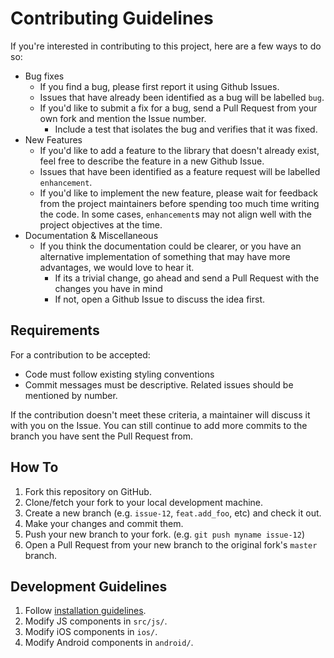 # Contributing Guidelines

If you're interested in contributing to this project, here are a few ways to do so:

*  Bug fixes
    -  If you find a bug, please first report it using Github Issues.
    -  Issues that have already been identified as a bug will be labelled `bug`.
    -  If you'd like to submit a fix for a bug, send a Pull Request from your own fork and mention the Issue number.
        +  Include a test that isolates the bug and verifies that it was fixed.
*  New Features
    -  If you'd like to add a feature to the library that doesn't already exist, feel free to describe the feature in a new Github Issue.
    -  Issues that have been identified as a feature request will be labelled `enhancement`.
    -  If you'd like to implement the new feature, please wait for feedback from the project maintainers before spending too much time writing the code. In some cases, `enhancement`s may not align well with the project objectives at the time.
*  Documentation & Miscellaneous
    -  If you think the documentation could be clearer, or you have an alternative
       implementation of something that may have more advantages, we would love to hear it.
       -  If its a trivial change, go ahead and send a Pull Request with the changes you have in mind
       -  If not, open a Github Issue to discuss the idea first.

## Requirements

For a contribution to be accepted:

*  Code must follow existing styling conventions
*  Commit messages must be descriptive. Related issues should be mentioned by number.

If the contribution doesn't meet these criteria, a maintainer will discuss it with you on the Issue. You can still continue to add more commits to the branch you have sent the Pull Request from.

## How To

1. Fork this repository on GitHub.
2. Clone/fetch your fork to your local development machine.
3. Create a new branch (e.g. `issue-12`, `feat.add_foo`, etc) and check it out.
4. Make your changes and commit them.
5. Push your new branch to your fork. (e.g. `git push myname issue-12`)
6. Open a Pull Request from your new branch to the original fork's `master` branch.

## Development Guidelines

1. Follow [installation guidelines](README.md).
2. Modify JS components in `src/js/`.
3. Modify iOS components in `ios/`.
4. Modify Android components in `android/`.